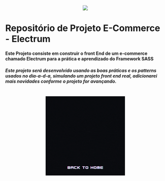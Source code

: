 <div align="center">
<img  height="180em" align="center" src="https://cdn.jsdelivr.net/gh/devicons/devicon/icons/sass/sass-original.svg" />
</div>

#

# Repositório de Projeto E-Commerce - Electrum 

#### Este Projeto consiste em construir o front End de um e-commerce chamado Electrum para a prática e aprendizado do Framework SASS

##### Este projeto será desenvolvido usando as boas práticas e os patterns usados no dia-a-d-a, simulando um projeto front end real, adicionarei mais novidades conforme o projeto for avançando.

#
  <div align="center">
<a  href="https://github.com/LeandroDukievicz" target="_blank"><img  height="250em"src="https://github.com/LeandroDukievicz/LeandroDukievicz/blob/main/gif%20btn%20git.gif" target="_blank">
</div>     
